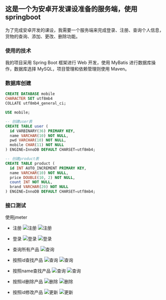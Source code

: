 ## 这是一个为安卓开发课设准备的服务端，使用springboot
  为了完成安卓开发的课设，我需要一个服务端来完成登录、注册、查询个人信息，货物的查询、添加、更改、删除功能。
  
### 使用的技术
  我的项目采用 Spring Boot 框架进行 Web 开发，使用 MyBatis 进行数据库操作，数据库选择 MySQL，项目管理和依赖管理则使用 Maven。

### 数据库创建
  ```SQL
CREATE DATABASE mobile  
CHARACTER SET utf8mb4  
COLLATE utf8mb4_general_ci;  
  
USE mobile;  
  
-- 创建user表  
CREATE TABLE user (  
    id VARBINARY(36) PRIMARY KEY,  
    name VARCHAR(10) NOT NULL,  
    pwd VARCHAR(10) NOT NULL,  
    mobile CHAR(11) NOT NULL  
) ENGINE=InnoDB DEFAULT CHARSET=utf8mb4;  
  
-- 创建product表  
CREATE TABLE product (  
    id INT AUTO_INCREMENT PRIMARY KEY,  
    name VARCHAR(10) NOT NULL,  
    price DOUBLE(10, 2) NOT NULL, 
    count INT NOT NULL,  
    brand VARCHAR(20) NOT NULL 
) ENGINE=InnoDB DEFAULT CHARSET=utf8mb4;
```

### 接口测试
使用jmeter
- 注册
  ![注册](./jmeter/signup.png)
  ![注册](./jmeter/signup2.png)

- 登录
  ![登录](./jmeter/login.png)
  ![登录](./jmeter/login2.png)
  
- 查询所有产品
  ![查询](./jmeter/readall.png)
  
- 按照id查找产品
  ![查询](./jmeter/readById.png)
  ![查询](./jmeter/readById2.png)
  
- 按照name查找产品
  ![查询](./jmeter/readByName.png)
  ![查询](./jmeter/readByName2.png)
  
- 按照id删除产品
  ![删除](./jmeter/delete.png)
  ![删除](./jmeter/delete2.png)
  
- 按照id修改产品
  ![更新](./jmeter/uppdate.png)
  ![更新](./jmeter/update.png)
    
